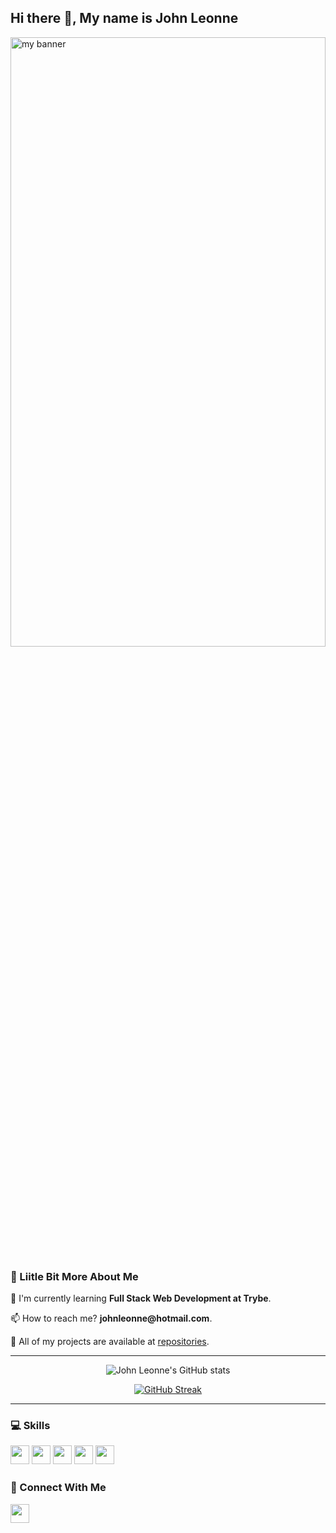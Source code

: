 <!--
### Hi there 👋


**johnleonne/johnleonne** is a ✨ _special_ ✨ repository because its `README.md` (this file) appears on your GitHub profile.

Here are some ideas to get you started:

- 🔭 I’m currently working on ...
- 🌱 I’m currently learning ...
- 👯 I’m looking to collaborate on ...
- 🤔 I’m looking for help with ...
- 💬 Ask me about ...
- 📫 How to reach me: ...
- 😄 Pronouns: ...
- ⚡ Fun fact: ...



[![Top Langs](https://github-readme-stats.vercel.app/api/top-langs/?username=johnleonne&count_private=true&layout=compact&theme=dark&show_icons=true)](https://github.com/johnleonne/github-readme-stats)



[![Top Langs](https://github-readme-stats.vercel.app/api/top-langs/?username=johnleonne&langs_count=8&theme=dark&show_icons=true)](https://github.com/johnleonne/github-readme-stats)


<div align = "center">
   <hr>
  
[![Top Langs](https://github-readme-stats.vercel.app/api/top-langs/?username=johnleonne&langs_count=8&theme=dark&show_icons=true)](https://github.com/johnleonne/github-readme-stats)
  
  [![Top Langs](https://github-readme-stats.vercel.app/api/top-langs/?username=johnleonne&count_private=true&layout=compact&theme=dark&show_icons=true)](https://github.com/johnleonne/github-readme-stats)
  
  [![Top Langs](https://github-readme-stats.vercel.app/api/top-langs/?username=anuraghazra&layout=compact)](https://github.com/anuraghazra/github-readme-stats)
  
  ![John Leonne's GitHub stats](https://github-readme-stats.vercel.app/api?username=johnleonne&count_private=true&theme=dark&show_icons=true&icon_color=ffff&hide=contribs,prs,issues)
  

</div>



<div align = "center">
 
   <hr>
  
![John Leonne's GitHub stats](https://github-readme-stats.vercel.app/api?username=johnleonne&theme=dark&show_icons=true&icon_color=ffff&count_private=true)
  
<hr>

</div>

# Hi there 👋, My name is John Leonne


## 💻 Skills
<p>
<img src="https://img.shields.io/badge/javascript-%23323330.svg?style=for-the-badge&logo=javascript&logoColor=%23F7DF1E" style="margin-bottom: 4px;" height="30px">
<img src="https://img.shields.io/badge/html5-%23E34F26.svg?style=for-the-badge&logo=html5&logoColor=white" style="margin-bottom: 4px;" height="30px">
<img src="https://img.shields.io/badge/css3-%231572B6.svg?style=for-the-badge&logo=css3&logoColor=white" style="margin-bottom: 4px;" height="30px">
<img src="https://img.shields.io/badge/react-%2320232a.svg?style=for-the-badge&logo=react&logoColor=%2361DAFB" style="margin-bottom: 4px;" height="30px">
<img src="https://img.shields.io/badge/git-%23F05033.svg?style=for-the-badge&logo=git&logoColor=white" style="margin-bottom: 4px;" height="30px">
</p>

## 👥 Connect With Me
<p>
<a href="https://linkedin.com/in/johnleonne"><img src="https://img.shields.io/badge/linkedin-%230077B5.svg?style=for-the-badge&logo=linkedin&logoColor=white" style="margin-bottom: 4px;" height="30px" target="_blank"></a>
</p>

## 🌟 Github Badges
<p>
</p>

## 🏆 GitHub Trophies

<p><img src="https://github-profile-trophy.vercel.app/?username=johnleonne">
</p>

## 📊 Github Status


<p><img src="https://metrics.lecoq.io/johnleonne"><p>

<p><img src="https://github-readme-streak-stats.herokuapp.com/?user=johnleonne"><p>
  
  [![GitHub Streak](https://github-readme-streak-stats.herokuapp.com?user=johnleonne&theme=dark)](https://git.io/streak-stats)

  ![Metrics](https://metrics.lecoq.io/johnleonne?template=classic&followup=1&base=header%2C%20activity%2C%20community%2C%20repositories%2C%20metadata&base.indepth=false&base.hireable=false&followup=false&followup.sections=repositories&followup.indepth=false&followup.archived=true&config.timezone=America%2FManaus&count_private=true)
-->
  
  
<!--   O que vai para o perfil -->

## Hi there 👋, My name is John Leonne

<img height="50%" width="100%" src="https://upload.wikimedia.org/wikipedia/commons/c/c2/Northern_Lights-banner1.jpg" alt="my banner">

### 💫 Liitle Bit More About Me
<p>🌱 I'm currently learning <b>Full Stack Web Development at Trybe</b>.</p>
<p>📫 How to reach me? <b>johnleonne@hotmail.com</b>.</p>
<p>🤖 All of my projects are available at  <a href="https://github.com/johnleonne?tab=repositories">repositories</a>.</p>

<b></b>
<div align = "center">
 
   <hr>
  
  <span><span/>
  
 <span>![John Leonne's GitHub stats](https://github-readme-stats.vercel.app/api?username=johnleonne&theme=dark&show_icons=true&icon_color=ffff&count_private=true)<span/>
  
   <span>[![GitHub Streak](https://github-readme-streak-stats.herokuapp.com?user=johnleonne&theme=dark)](https://git.io/streak-stats)<span/>
  
<hr>

</div>

### 💻 Skills
<p>
<img src="https://img.shields.io/badge/javascript-%23323330.svg?style=for-the-badge&logo=javascript&logoColor=%23F7DF1E" style="margin-bottom: 4px;" height="30px">
<img src="https://img.shields.io/badge/html5-%23E34F26.svg?style=for-the-badge&logo=html5&logoColor=white" style="margin-bottom: 4px;" height="30px">
<img src="https://img.shields.io/badge/css3-%231572B6.svg?style=for-the-badge&logo=css3&logoColor=white" style="margin-bottom: 4px;" height="30px">
<img src="https://img.shields.io/badge/react-%2320232a.svg?style=for-the-badge&logo=react&logoColor=%2361DAFB" style="margin-bottom: 4px;" height="30px">
<img src="https://img.shields.io/badge/git-%23F05033.svg?style=for-the-badge&logo=git&logoColor=white" style="margin-bottom: 4px;" height="30px">
</p>

### 👥 Connect With Me
<p>
<a href="https://linkedin.com/in/johnleonne"><img src="https://img.shields.io/badge/linkedin-%230077B5.svg?style=for-the-badge&logo=linkedin&logoColor=white" style="margin-bottom: 4px;" height="30px" target="_blank"></a>
</p>
